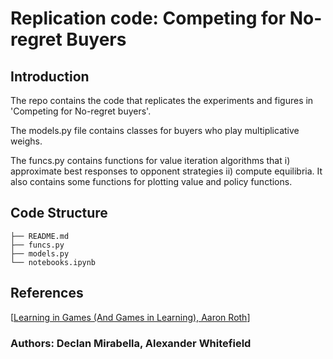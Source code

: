 
# Replication code: Competing for No-regret Buyers

## Introduction

The repo contains the code that replicates the experiments and figures in 'Competing for No-regret buyers'.

The models.py file contains classes for buyers who play multiplicative weighs.

The funcs.py contains functions for value iteration algorithms that i) approximate best responses to opponent strategies ii) compute equilibria. It also contains some functions for plotting value and policy functions.

## Code Structure
```
├── README.md
├── funcs.py
├── models.py
└── notebooks.ipynb

```

## References

  [<a href="https://mlgametheory.com/">Learning in Games (And Games in Learning), Aaron Roth</a>]


### Authors: Declan Mirabella, Alexander Whitefield

